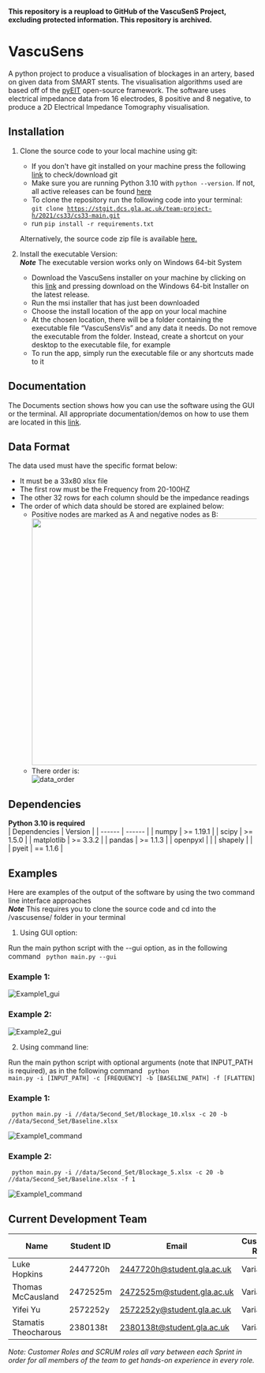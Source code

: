 **This repository is a reupload to GitHub of the VascuSenS Project, excluding protected information. This repository is archived.**

# **VascuSens**  
A python project to produce a visualisation of blockages in an artery, based on given data from SMART stents. The visualisation algorithms used are based off of the [pyEIT](https://github.com/liubenyuan/pyEIT) open-source framework. The software uses electrical impedance data from 16 electrodes, 8 positive and 8 negative, to produce a 2D Electrical Impedance Tomography visualisation.

## **Installation**
1. Clone the source code to your local machine using git:  
   - If you don't have git installed on your machine press the following [link]( https://git-scm.com/book/en/v2/Getting-Started-Installing-Git) to check/download git  
   - Make sure you are running Python 3.10 with `python --version`. If not, all active releases can be found [here](https://www.python.org/downloads/)
   - To clone the repository run the following code into your terminal:  
    <code>git clone https://stgit.dcs.gla.ac.uk/team-project-h/2021/cs33/cs33-main.git</code>  
   - run `pip install -r requirements.txt`  
    
    Alternatively, the source code zip file is available [here.](https://stgit.dcs.gla.ac.uk/team-project-h/2021/cs33/cs33-main/-/releases/)

2. Install the executable Version:  
    ***Note*** The executable version works only on Windows 64-bit System  
    - Download the VascuSens installer on your machine by clicking on this [link](https://stgit.dcs.gla.ac.uk/team-project-h/2021/cs33/cs33-main/-/releases) and pressing download on the Windows 64-bit Installer on the latest release. 
   - Run the msi installer that has just been downloaded  
   - Choose the install location of the app on your local machine  
   - At the chosen location, there will be a folder containing the executable file “VascuSensVis” and any data it needs. Do not remove the executable from the folder. Instead, create a shortcut on your desktop to the executable file, for example  
   - To run the app, simply run the executable file or any shortcuts made to it  

## **Documentation**
The Documents section shows how you can use the software using the GUI or the terminal. All appropriate documentation/demos on how to use them are located in this [link](https://stgit.dcs.gla.ac.uk/team-project-h/2021/cs33/cs33-main/-/wikis/Documentation%20&%20Demo).  

## **Data Format**
The data used must have the specific format below:  
- It must be a 33x80 xlsx file  
- The first row must be the Frequency from 20-100HZ  
- The other 32 rows for each column should be the impedance readings  
- The order of which data should be stored are explained below:
    - Positive nodes are marked as A and negative nodes as B:   
    [<img src="doc/data%20format/Clockface.png" width="500"/>](Clockface.png)  
    - There order is:  
    ![data_order](doc/data%20format/data_order.PNG)

## **Dependencies**
**Python 3.10 is required**  
| Dependencies | Version |
| ------ | ------ |
| numpy | >= 1.19.1 |
| scipy | >= 1.5.0 |
| matplotlib | >= 3.3.2 |
| pandas | >= 1.1.3 |
| openpyxl | |
| shapely | |
| pyeit | == 1.1.6 |

## **Examples**
Here are examples of the output of the software by using the two command line interface approaches  
***Note*** This requires you to clone the source code and cd into the /vascusense/ folder in your terminal  

1. Using GUI option:

Run the main python script with the --gui option, as in the following command <code> python main.py --gui </code>
### Example 1:
![Example1_gui](doc/examples/gui_example1_20%25_blockage.png)
### Example 2:  
![Example2_gui](doc/examples/gui_example2_50%25_blockage.png)

2. Using command line:

Run the main python script with optional arguments (note that INPUT_PATH is required), as in the following command <code> python main.py -i \[INPUT_PATH] -c \[FREQUENCY] -b \[BASELINE_PATH] -f \[FLATTEN] </code>

### Example 1:
<code> python main.py -i //data/Second_Set/Blockage_10.xlsx -c 20 -b //data/Second_Set/Baseline.xlsx </code>

![Example1_command](doc/examples/tetminal_example1_10%25_blockage.png)

### Example 2:
<code> python main.py -i //data/Second_Set/Blockage_5.xlsx -c 20 -b //data/Second_Set/Baseline.xlsx -f 1 </code>

![Example1_command](doc/examples/terminal_example2_5%25_blockage.png)


## **Current Development Team**  

| Name       | Student ID  | Email | Customer Role | SCRUM Role |
| ------ | ------ | ------ | ------ | ------ | 
| Luke Hopkins | 2447720h | 2447720h@student.gla.ac.uk | Variable | Variable | 
| Thomas McCausland  | 2472525m | 2472525m@student.gla.ac.uk | Variable | Variable |
| Yifei Yu | 2572252y | 2572252y@student.gla.ac.uk | Variable | Variable | 
| Stamatis Theocharous| 2380138t | 2380138t@student.gla.ac.uk | Variable | Variable | 

*Note: Customer Roles and SCRUM roles all vary between each Sprint in order for all members of the team to get hands-on experience in every role.*
